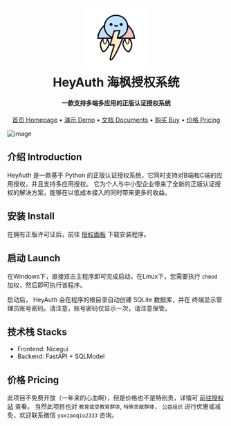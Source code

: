 <!--
 * @Author: 于小丘 海枫
 * @Date: 2024-11-29 20:06:02
 * @LastEditors: Yuerchu admin@yuxiaoqiu.cn
 * @LastEditTime: 2024-11-29 20:28:54
 * @FilePath: /Findreve/README.md
 * @Description: Findreve
 * 
 * Copyright (c) 2018-2024 by 于小丘Yuerchu, All Rights Reserved. 
-->

<h1 align="center">
  <br>
  <a href="https://find.yxqi.cn" alt="logo" ><img src="./HeyAuth.png" width="150"/></a>
  <br>
  HeyAuth 海枫授权系统
  <br>
</h1>
<h4 align="center">一款支持多端多应用的正版认证授权系统</h4>
<p align="center">
  <a href="https://www.yxqi.cn">首页 Homepage</a> •
  <a href="https://auth.yxqi.cn">演示 Demo</a> •
  <a href="https://heyauth.yxqi.cn">文档 Documents</a> •
  <a href="https://auth.yxqi.cn/product/1">购买 Buy</a> •
  <a href="价格 Pricing">价格 Pricing</a>
</p>

![image](https://github.com/user-attachments/assets/5886c6d6-4905-41cd-814e-01fbcd30da74)


## 介绍 Introduction
HeyAuth 是一款基于 Python 的正版认证授权系统，它同时支持对B端和C端的应用授权，并且支持多应用授权。
它为个人与中小型企业带来了全新的正版认证授权的解决方案，能够在以低成本接入的同时带来更多的收益。

## 安装 Install
在拥有正版许可证后，前往 [授权面板](https://auth.yxqi.cn/dash/blicense) 下载安装程序。

## 启动 Launch
在Windows下，直接双击主程序即可完成启动，在Linux下，您需要执行 `chmod` 加权，然后即可执行该程序。

启动后， HeyAuth 会在程序的根目录自动创建 SQLite 数据库，并在
终端显示管理员账号密码。请注意，账号密码仅显示一次，请注意保管。

## 技术栈 Stacks
- Frontend: Nicegui
- Backend: FastAPI + SQLModel

## 价格 Pricing
此项目不免费开放（一年来的心血啊），但是价格也不是特别贵，详情可 [前往授权站](https://auth.yxqi.cn/product/1) 查看。
当然此项目也对 `教育或受教育群体`, `特殊贡献群体`， `公益组织` 进行优惠或减免，欢迎联系微信 `yuxiaoqiu2333` 咨询。
